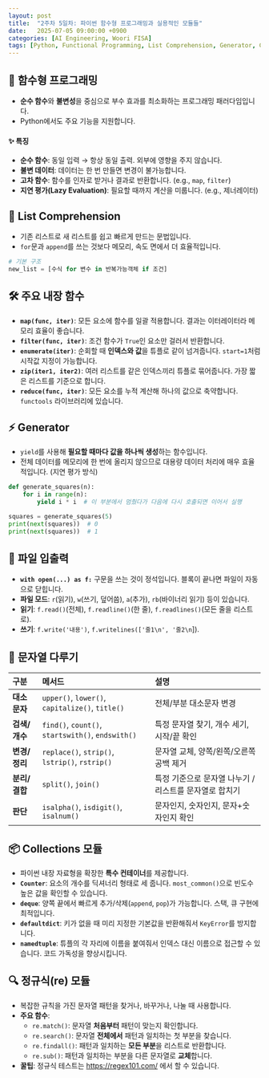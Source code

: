 ```yaml
---
layout: post
title:  "2주차 5일차: 파이썬 함수형 프로그래밍과 실용적인 모듈들"
date:   2025-07-05 09:00:00 +0900
categories: [AI Engineering, Woori FISA]
tags: [Python, Functional Programming, List Comprehension, Generator, Collections, Regex]
---
```


## 🧩 함수형 프로그래밍

- **순수 함수**와 **불변성**을 중심으로 부수 효과를 최소화하는 프로그래밍 패러다임입니다.
- Python에서도 주요 기능을 지원합니다.

#### ✨ 특징
- **순수 함수**: 동일 입력 → 항상 동일 출력. 외부에 영향을 주지 않습니다.
- **불변 데이터**: 데이터는 한 번 만들면 변경이 불가능합니다.
- **고차 함수**: 함수를 인자로 받거나 결과로 반환합니다. (e.g., `map`, `filter`)
- **지연 평가(Lazy Evaluation)**: 필요할 때까지 계산을 미룹니다. (e.g., 제너레이터)

## 📝 List Comprehension

- 기존 리스트로 새 리스트를 쉽고 빠르게 만드는 문법입니다.
- `for`문과 `append`를 쓰는 것보다 메모리, 속도 면에서 더 효율적입니다.

```python
# 기본 구조
new_list = [수식 for 변수 in 반복가능객체 if 조건]
```

## 🛠️ 주요 내장 함수

- **`map(func, iter)`**: 모든 요소에 함수를 일괄 적용합니다. 결과는 이터레이터라 메모리 효율이 좋습니다.
- **`filter(func, iter)`**: 조건 함수가 `True`인 요소만 걸러서 반환합니다.
- **`enumerate(iter)`**: 순회할 때 **인덱스와 값**을 튜플로 같이 넘겨줍니다. `start=1`처럼 시작값 지정이 가능합니다.
- **`zip(iter1, iter2)`**: 여러 리스트를 같은 인덱스끼리 튜플로 묶어줍니다. 가장 짧은 리스트를 기준으로 합니다.
- **`reduce(func, iter)`**: 모든 요소를 누적 계산해 하나의 값으로 축약합니다. `functools` 라이브러리에 있습니다.

## ⚡ Generator

- `yield`를 사용해 **필요할 때마다 값을 하나씩 생성**하는 함수입니다.
- 전체 데이터를 메모리에 한 번에 올리지 않으므로 대용량 데이터 처리에 매우 효율적입니다. (지연 평가 방식)

```python
def generate_squares(n):
    for i in range(n):
        yield i * i  # 이 부분에서 멈췄다가 다음에 다시 호출되면 이어서 실행

squares = generate_squares(5)
print(next(squares))  # 0
print(next(squares))  # 1
```

## 📂 파일 입출력

- **`with open(...) as f:`** 구문을 쓰는 것이 정석입니다. 블록이 끝나면 파일이 자동으로 닫힙니다.
- **파일 모드**: `r`(읽기), `w`(쓰기, 덮어씀), `a`(추가), `rb`(바이너리 읽기) 등이 있습니다.
- **읽기**: `f.read()`(전체), `f.readline()`(한 줄), `f.readlines()`(모든 줄을 리스트로).
- **쓰기**: `f.write('내용')`, `f.writelines(['줄1\n', '줄2\n`]).

## 💬 문자열 다루기

| 구분 | 메서드 | 설명 |
| :-- | :-- | :-- |
| **대소문자** | `upper()`, `lower()`, `capitalize()`, `title()` | 전체/부분 대소문자 변경 |
| **검색/개수** | `find()`, `count()`, `startswith()`, `endswith()` | 특정 문자열 찾기, 개수 세기, 시작/끝 확인 |
| **변경/정리** | `replace()`, `strip()`, `lstrip()`, `rstrip()` | 문자열 교체, 양쪽/왼쪽/오른쪽 공백 제거 |
| **분리/결합** | `split()`, `join()` | 특정 기준으로 문자열 나누기 / 리스트를 문자열로 합치기 |
| **판단** | `isalpha()`, `isdigit()`, `isalnum()` | 문자인지, 숫자인지, 문자+숫자인지 확인 |

## 📦 Collections 모듈

- 파이썬 내장 자료형을 확장한 **특수 컨테이너**를 제공합니다.
- **`Counter`**: 요소의 개수를 딕셔너리 형태로 세 줍니다. `most_common()`으로 빈도수 높은 값을 확인할 수 있습니다.
- **`deque`**: 양쪽 끝에서 빠르게 추가/삭제(`append`, `pop`)가 가능합니다. 스택, 큐 구현에 최적입니다.
- **`defaultdict`**: 키가 없을 때 미리 지정한 기본값을 반환해줘서 `KeyError`를 방지합니다.
- **`namedtuple`**: 튜플의 각 자리에 이름을 붙여줘서 인덱스 대신 이름으로 접근할 수 있습니다. 코드 가독성을 향상시킵니다.

## 🔍 정규식(re) 모듈

- 복잡한 규칙을 가진 문자열 패턴을 찾거나, 바꾸거나, 나눌 때 사용합니다.
- **주요 함수**:
    - `re.match()`: 문자열 **처음부터** 패턴이 맞는지 확인합니다.
    - `re.search()`: 문자열 **전체에서** 패턴과 일치하는 첫 부분을 찾습니다.
    - `re.findall()`: 패턴과 일치하는 **모든 부분**을 리스트로 반환합니다.
    - `re.sub()`: 패턴과 일치하는 부분을 다른 문자열로 **교체**합니다.
- **꿀팁**: 정규식 테스트는 https://regex101.com/ 에서 할 수 있습니다.
